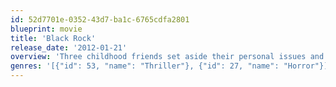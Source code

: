 ```yaml
---
id: 52d7701e-0352-43d7-ba1c-6765cdfa2801
blueprint: movie
title: 'Black Rock'
release_date: '2012-01-21'
overview: 'Three childhood friends set aside their personal issues and reunite for a girls’ weekend on a remote island off the coast of Maine. One wrong move turns their weekend getaway into a deadly fight for survival.'
genres: '[{"id": 53, "name": "Thriller"}, {"id": 27, "name": "Horror"}]'
---
```

